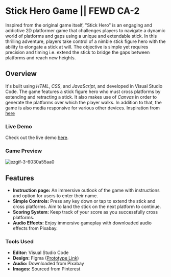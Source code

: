 # Stick Hero Game || FEWD CA-2
Inspired from the original game itself, "Stick Hero" is an engaging and addictive 2D platformer game that challenges players to navigate a dynamic world of platforms and gaps using a unique and extendable stick. In this thrilling adventure, players take control of a nimble stick figure hero with the ability to elongate a stick at will. The objective is simple yet requires precision and timing i.e. extend the stick to bridge the gaps between platforms and reach new heights. 

## Overview

It's built using *HTML*, *CSS*, and *JavaScript*, and developed in Visual Studio Code. The game features a stick figure hero who must cross platforms by extending and retracting a stick. It also makes use of *Canvas* in order to generate the platforms over which the player walks. In addition to that, the game is also media responsive for various other devices. Inspiration from [here](https://www.youtube.com/watch?v=eue3UdFvwPo)

### Live Demo

Check out the live demo [here](https://ananyatewari.github.io/Stick-Hero-Game/).


### Game Preview

![ezgif-3-6030a55aa0](https://github.com/ananyatewari/Stick-Hero-Game/assets/144683235/06adf7f8-60e7-4e60-8c15-108863402645)




## Features

- **Instruction page:** An immersive outlook of the game with instructions and option for users to enter their name.
- **Simple Controls:** Press any key down or tap to extend the stick and cross platforms. Aim to land the stick on the next platform to continue.
- **Scoring System:** Keep track of your score as you successfully cross platforms.
- **Audio Effects:** Enjoy immersive gameplay with downloaded audio effects from Pixabay.

### Tools Used

- **Editor:** Visual Studio Code
- **Design:** Figma ([Prototype Link](https://www.figma.com/proto/q4h0IRR0MbJa235ynr85Qp/stick-hero-prototype-presentation?node-id=3-4&scaling=scale-down&mode=design&t=BZWZwQuLJcAZdUgf-1))
- **Audio:** Downloaded from Pixabay
- **Images:** Sourced from Pinterest
